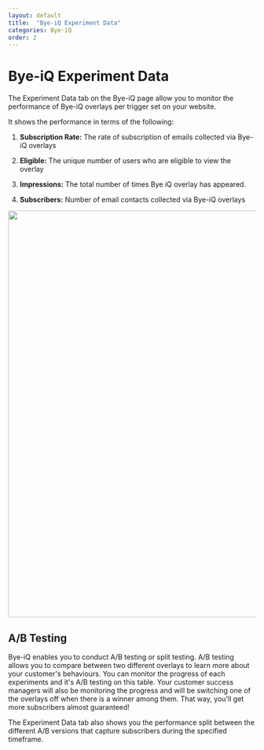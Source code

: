 ```yaml
---
layout: default
title:  "Bye-iQ Experiment Data"
categories: Bye-iQ
order: 2
---
```


# Bye-iQ Experiment Data

The Experiment Data tab on the Bye-iQ page allow you to monitor the performance of Bye-iQ overlays per trigger set on your website.

It shows the performance in terms of the following:

1. <strong>Subscription Rate:</strong> The rate of subscription of emails collected via Bye-iQ overlays

2. <strong>Eligible:</strong> The unique number of users who are eligible to view the overlay

3. <strong>Impressions:</strong> The total number of times Bye iQ overlay has appeared.

4. <strong>Subscribers:</strong> Number of email contacts collected via Bye-iQ overlays

<img src="{{site.baseurl}}/assets/img/bye-iq-experiment-data/experiment_page.png" style="width:826px">

## A/B Testing

Bye-iQ enables you to conduct A/B testing or split testing. A/B testing allows you to compare between two different overlays to learn more about your customer's behaviours. You can monitor the progress of each experiments and it's A/B testing on this table. Your customer success managers will also be monitoring the progress and will be switching one of the overlays off when there is a winner among them. That way, you'll get more subscribers almost guaranteed!

The Experiment Data tab also shows you the performance split between the different A/B versions that capture subscribers during the specified timeframe.